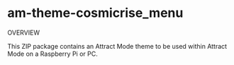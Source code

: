 # am-theme-cosmicrise_menu

OVERVIEW

This ZIP package contains an Attract Mode theme to be used within Attract Mode on a Raspberry Pi or PC.